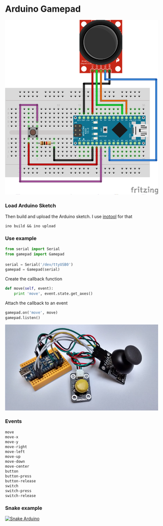 # Arduino Gamepad

<img src="https://github.com/lvidarte/arduino-gamepad/blob/master/gamepad.png" width="500px" />

### Load Arduino Sketch

Then build and upload the Arduino sketch. I use [inotool](http://inotool.org) for that

    ino build && ino upload


### Use example

```python
from serial import Serial
from gamepad import Gamepad

serial = Serial('/dev/ttyUSB0')
gamepad = Gamepad(serial)
```

Create the callback function

```python
def move(self, event):
    print 'move', event.state.get_axes()
```

Attach the callback to an event

```python
gamepad.on('move', move)
gamepad.listen()
```

<img src="https://github.com/lvidarte/arduino-gamepad/blob/master/gamepad.jpg" width="500px" />

### Events

    move
    move-x
    move-y
    move-right
    move-left
    move-up
    move-down
    move-center
    button
    button-press
    button-release
    switch
    switch-press
    switch-release

### Snake example

[![Snake Arduino](http://img.youtube.com/vi/qr-ROlCskwY/0.jpg)](https://www.youtube.com/watch?v=qr-ROlCskwY)
